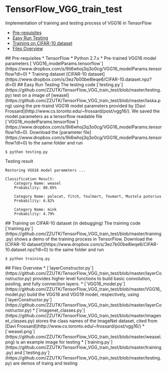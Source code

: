 # TensorFlow_VGG_train_test
Implementation of training and testing process of VGG16 in TensorFlow

* [Pre-requisites](#Prerequisites)
* [Easy Run Testing](#EasyRun)
* [Training on CIFAR-10 dataset](#Training)
* [Files Overview](#Files)

<a name='Prerequisites'>
## Pre-requisites
* TensorFlow
* Python 2.7.x 
* Pre-trained VGG16 model parameters [`VGG16_modelParams.tensorflow`](https://www.dropbox.com/s/9ii6whoj3q3o0cg/VGG16_modelParams.tensorflow?dl=0)
* Training dataset [CIFAR-10 dataset](https://www.dropbox.com/s/3ez7b00be8leqe6/CIFAR-10.dataset.npz?dl=0)

<a name='EasyRun'>
## Easy Run Testing
The testing code [`testing.py`](https://github.com/ZZUTK/TensorFlow_VGG_train_test/blob/master/testing.py) test on a image of [weasel](https://github.com/ZZUTK/TensorFlow_VGG_train_test/blob/master/laska.png) using the pre-traind VGG16 model parameters provided by [Davi Frossard](http://www.cs.toronto.edu/~frossard/post/vgg16/). We saved the model parameters as a tensorflow readable file [`VGG16_modelParams.tensorflow`](https://www.dropbox.com/s/9ii6whoj3q3o0cg/VGG16_modelParams.tensorflow?dl=0). 
Download the [parameter file](https://www.dropbox.com/s/9ii6whoj3q3o0cg/VGG16_modelParams.tensorflow?dl=0) to the same folder and run

    $ python testing.py

Testing result
```
Restoring VGG16 model parameters ...

Classification Result:
	Category Name: weasel 
	Probability: 88.05%

	Category Name: polecat, fitch, foulmart, foumart, Mustela putorius 
	Probability: 6.82%

	Category Name: mink 
	Probability: 4.79%
```

<a name='Training'>
## Training on CIFAR-10 dataset (in debugging)
The training code [`training.py`](https://github.com/ZZUTK/TensorFlow_VGG_train_test/blob/master/training.py) shows a demo of the training process in TensorFlow. Download the [CIFAR-10 dataset](https://www.dropbox.com/s/3ez7b00be8leqe6/CIFAR-10.dataset.npz?dl=0) to the same folder and run
    
    $ python training.py
    
    
<a name='Files'>
## Files Overview
* [`layerConstructor.py`](https://github.com/ZZUTK/TensorFlow_VGG_train_test/blob/master/layerConstructor.py) provides higher level functions to build basic convolution, pooling, and fully connection layers.
* [`VGG16_model.py`](https://github.com/ZZUTK/TensorFlow_VGG_train_test/blob/master/VGG16_model.py) build the VGG16 and VGG19 model, respectively, using [`layerConstructor.py`](https://github.com/ZZUTK/TensorFlow_VGG_train_test/blob/master/layerConstructor.py)
* [`imagenet_classes.py`](https://github.com/ZZUTK/TensorFlow_VGG_train_test/blob/master/imagenet_classes.py) stores the class names of the ImageNet dataset, cited from [Davi Frossard](http://www.cs.toronto.edu/~frossard/post/vgg16/)
* [`weasel.png`](https://github.com/ZZUTK/TensorFlow_VGG_train_test/blob/master/weasel.png) is an example image for testing
* [`training.py`](https://github.com/ZZUTK/TensorFlow_VGG_train_test/blob/master/training.py) and [`testing.py`](https://github.com/ZZUTK/TensorFlow_VGG_train_test/blob/master/testing.py) are demos of traing and testing


